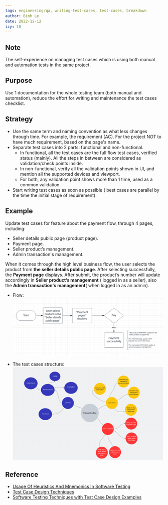 ```yaml
---
tags: engineering/qa, writing-test-cases, test-cases, breakdown
author: Binh Le
date: 2022-12-12
icy: 10
---
```



## Note

The self-experience on managing test cases which is using both manual and automation tests in the same project.

## Purpose

Use 1 documentation for the whole testing team (both manual and automation), reduce the effort for writing and maintenance the test cases checklist.

## Strategy

- Use the same term and naming convention as what less changes through time. For example, the requirement (AC). For the project NOT to have much requirement, based on the page's name.
- Separate test cases into 2 parts: functional and non-functional.
  - In functional, all the test cases are the full flow test cases, verified status (mainly). All the steps in between are considered as validation/check points inside.
  - In non-functional, verify all the validation points shown in UI, and mention all the supported devices and viewport.
  - For both, any validation point shows more than 1 time, used as a common validation.
- Start writing test cases as soon as possible ( best cases are parallel by the time the initial stage of requirement).

## Example

Update test cases for feature about the payment flow, through 4 p​​ages, including:

- Seller details public page (product page).
- Payment page.
- Seller product’s management.
- Admin transaction's management.

When it comes through the high level business flow, the user selects the product from **the seller details public page**. After selecting successfully, the **Payment page** displays. After submit, the product’s number will update accordingly in **Seller product’s management** ( logged in as a seller), also the **Admin transaction's management**( when logged in as an admin).

- Flow:
  ![Flow](../../_assets/tc-breakdow-flow.png)

- The test cases structure:
  ![Test cases structure](../../_assets/tc-breakdow-structure.png)

## Reference

- [Usage Of Heuristics And Mnemonics In Software Testing](https://testmatick.com/usage-of-heuristics-and-mnemonics-in-software-testing/)
- [Test Case Design Techniques](https://www.botplayautomation.com/post/test-case-design-techniques)
- [Software Testing Techniques with Test Case Design Examples](https://www.guru99.com/software-testing-techniques.html)
